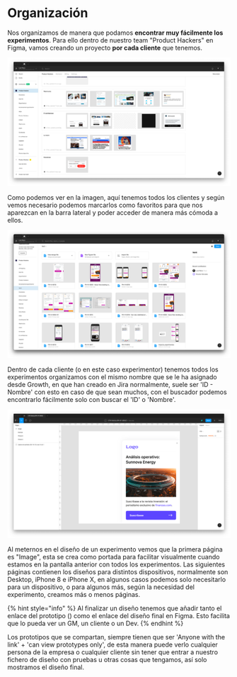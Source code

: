 # Organización

Nos organizamos de manera que podamos **encontrar muy fácilmente los experimentos**. Para ello dentro de nuestro team "Product Hackers" en Figma, vamos creando un proyecto **por cada cliente** que tenemos.

![](<../.gitbook/assets/Captura de pantalla 2021-04-28 a las 17.36.27.png>)

Como podemos ver en la imagen, aquí tenemos todos los clientes y según vemos necesario podemos marcarlos como favoritos para que nos aparezcan en la barra lateral y poder acceder de manera más cómoda a ellos.

![](<../.gitbook/assets/Captura de pantalla 2021-12-21 a las 9.48.54.png>)

Dentro de cada cliente (o en este caso experimentor) tenemos todos los experimentos organizamos con el mismo nombre que se le ha asignado desde Growth, en que han creado en Jira normalmente, suele ser 'ID - Nombre' con esto en caso de que sean muchos, con el buscador podemos encontrarlo fácilmente solo con buscar el 'ID' o 'Nombre'.

![](<../.gitbook/assets/Captura de pantalla 2021-04-28 a las 18.18.23.png>)

Al meternos en el diseño de un experimento vemos que la primera página es "Image", esta se crea como portada para facilitar visualmente cuando estamos en la pantalla anterior con todos los experimentos. Las siguientes páginas contienen los diseños para distintos dispositivos, normalmente son Desktop, iPhone 8 e iPhone X, en algunos casos podemos solo necesitarlo para un dispositivo, o para algunos más, según la necesidad del experimento, creamos más o menos páginas.

{% hint style="info" %}
Al finalizar un diseño tenemos que añadir tanto el enlace del prototipo () como el enlace del diseño final en Figma. Esto facilita que lo pueda ver un GM, un cliente o un Dev.
{% endhint %}

Los prototipos que se compartan, siempre tienen que ser 'Anyone with the link' + 'can view prototypes only', de esta manera puede verlo cualquier persona de la empresa o cualquier cliente sin tener que entrar a nuestro fichero de diseño con pruebas u otras cosas que tengamos, así solo mostramos el diseño final.